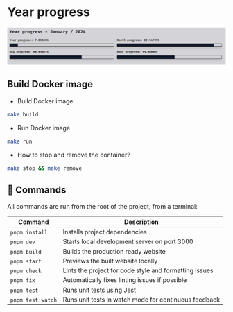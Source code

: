 # Year progress

![preview](./preview.png)

## Build Docker image

- Build Docker image

```sh
make build
```

- Run Docker image

```sh
make run
```

- How to stop and remove the container?

```sh
make stop && make remove
```

## 🧞 Commands

All commands are run from the root of the project, from a terminal:

| Command           | Description                                            |
| ----------------- | ------------------------------------------------------ |
| `pnpm install`    | Installs project dependencies                          |
| `pnpm dev`        | Starts local development server on port 3000           |
| `pnpm build`      | Builds the production ready website                    |
| `pnpm start`      | Previews the built website locally                     |
| `pnpm check`      | Lints the project for code style and formatting issues |
| `pnpm fix`        | Automatically fixes linting issues if possible         |
| `pnpm test`       | Runs unit tests using Jest                             |
| `pnpm test:watch` | Runs unit tests in watch mode for continuous feedback  |
